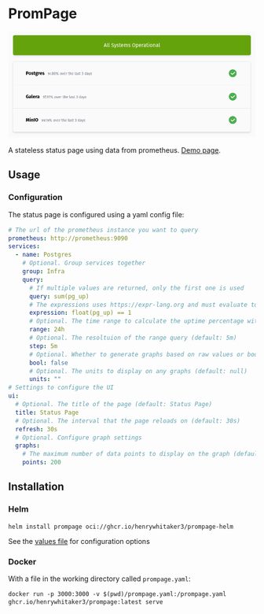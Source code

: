 # PromPage

![status page screenshot](.github/dashboard.png)

A stateless status page using data from prometheus. [Demo page](https://status.henrywhitaker.com/).

## Usage

### Configuration

The status page is configured using a yaml config file:

```yaml
# The url of the prometheus instance you want to query
prometheus: http://prometheus:9090
services:
  - name: Postgres
    # Optional. Group services together
    group: Infra
    query:
      # If multiple values are returned, only the first one is used
      query: sum(pg_up)
      # The expressions uses https://expr-lang.org and must evaluate to true/false
      expression: float(pg_up) == 1
      # Optional. The time range to calculate the uptime percentage with (default: 24h)
      range: 24h
      # Optional. The resoltuion of the range query (default: 5m)
      step: 5m
      # Optional. Whether to generate graphs based on raw values or boolean values (default: false)
      bool: false
      # Optional. The units to display on any graphs (default: null)
      units: ""
# Settings to configure the UI
ui:
  # Optional. The title of the page (default: Status Page)
  title: Status Page
  # Optional. The interval that the page reloads on (default: 30s)
  refresh: 30s
  # Optional. Configure graph settings
  graphs:
    # The maximum number of data points to display on the graph (default: 200)
    points: 200
```

## Installation

### Helm

```
helm install prompage oci://ghcr.io/henrywhitaker3/prompage-helm
```

See the [values file](https://github.com/henrywhitaker3/prompage/blob/main/chart/values.yaml) for configuration options

### Docker

With a file in the working directory called `prompage.yaml`:

```
docker run -p 3000:3000 -v $(pwd)/prompage.yaml:/prompage.yaml ghcr.io/henrywhitaker3/prompage:latest serve
```
